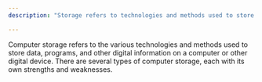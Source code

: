 ```yaml
---
description: "Storage refers to technologies and methods used to store data on computer systems."

---
```

Computer storage refers to the various technologies and methods used to store data, programs, and other digital information on a computer or other digital device. There are several types of computer storage, each with its own strengths and weaknesses.
